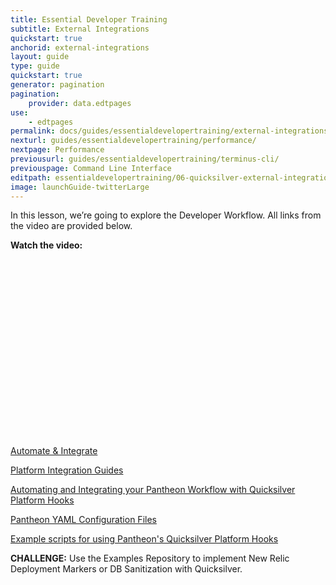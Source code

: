 ```yaml
---
title: Essential Developer Training
subtitle: External Integrations
quickstart: true
anchorid: external-integrations
layout: guide
type: guide
quickstart: true
generator: pagination
pagination:
    provider: data.edtpages
use:
    - edtpages
permalink: docs/guides/essentialdevelopertraining/external-integrations/
nexturl: guides/essentialdevelopertraining/performance/
nextpage: Performance
previousurl: guides/essentialdevelopertraining/terminus-cli/
previouspage: Command Line Interface
editpath: essentialdevelopertraining/06-quicksilver-external-integrations.md
image: launchGuide-twitterLarge
---
```


In this lesson, we’re going to explore the Developer Workflow.
All links from the video are provided below.

**Watch the video:**

<script src="https://fast.wistia.com/embed/medias/pbtlpa5lut.jsonp" async></script><script src="https://fast.wistia.com/assets/external/E-v1.js" async></script><div class="wistia_responsive_padding" style="padding:56.25% 0 0 0;position:relative;"><div class="wistia_responsive_wrapper" style="height:100%;left:0;position:absolute;top:0;width:100%;"><div class="wistia_embed wistia_async_pbtlpa5lut videoFoam=true" style="height:100%;position:relative;width:100%"><div class="wistia_swatch" style="height:100%;left:0;opacity:0;overflow:hidden;position:absolute;top:0;transition:opacity 200ms;width:100%;"><img src="https://fast.wistia.com/embed/medias/pbtlpa5lut/swatch" style="filter:blur(5px);height:100%;object-fit:contain;width:100%;" alt="preview of video with a play button" onload="this.parentNode.style.opacity=1;" /></div></div></div></div>


[Automate & Integrate](https://pantheon.io/docs/automate/)

[Platform Integration Guides](https://pantheon.io/docs/guides/)

[Automating and Integrating your Pantheon Workflow with Quicksilver Platform Hooks](https://pantheon.io/docs/quicksilver/)

[Pantheon YAML Configuration Files](https://pantheon.io/docs/pantheon-yml/)

[Example scripts for using Pantheon's Quicksilver Platform Hooks](https://github.com/pantheon-systems/quicksilver-examples/)

**CHALLENGE:**
Use the Examples Repository to implement New Relic Deployment Markers or DB Sanitization with Quicksilver.

